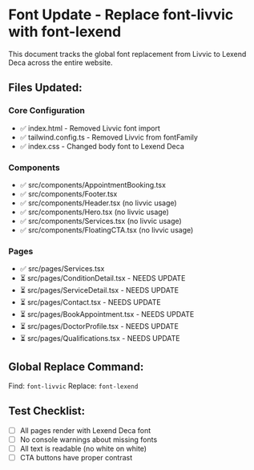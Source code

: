 # Font Update - Replace font-livvic with font-lexend

This document tracks the global font replacement from Livvic to Lexend Deca across the entire website.

## Files Updated:

### Core Configuration
- ✅ index.html - Removed Livvic font import
- ✅ tailwind.config.ts - Removed Livvic from fontFamily
- ✅ index.css - Changed body font to Lexend Deca

### Components
- ✅ src/components/AppointmentBooking.tsx
- ✅ src/components/Footer.tsx
- ✅ src/components/Header.tsx (no livvic usage)
- ✅ src/components/Hero.tsx (no livvic usage)
- ✅ src/components/Services.tsx (no livvic usage)
- ✅ src/components/FloatingCTA.tsx (no livvic usage)

### Pages
- ✅ src/pages/Services.tsx
- ⏳ src/pages/ConditionDetail.tsx - NEEDS UPDATE
- ⏳ src/pages/ServiceDetail.tsx - NEEDS UPDATE
- ⏳ src/pages/Contact.tsx - NEEDS UPDATE
- ⏳ src/pages/BookAppointment.tsx - NEEDS UPDATE
- ⏳ src/pages/DoctorProfile.tsx - NEEDS UPDATE
- ⏳ src/pages/Qualifications.tsx - NEEDS UPDATE

## Global Replace Command:
Find: `font-livvic`
Replace: `font-lexend`

## Test Checklist:
- [ ] All pages render with Lexend Deca font
- [ ] No console warnings about missing fonts
- [ ] All text is readable (no white on white)
- [ ] CTA buttons have proper contrast

